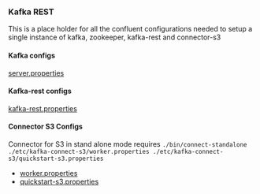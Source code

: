 ### Kafka REST

This is a place holder for all the confluent configurations needed to setup a single instance of kafka, zookeeper, kafka-rest and connector-s3

#### Kafka configs
[server.properties](https://github.com/dhawangayash/confluent_s3_rest_json_serialization/blob/master/server.properties)

#### Kafka-rest configs
[kafka-rest.properties]()

#### Connector S3 Configs
Connector for S3 in stand alone mode requires ```./bin/connect-standalone ./etc/kafka-connect-s3/worker.properties ./etc/kafka-connect-s3/quickstart-s3.properties ```

- [worker.properties](https://github.com/dhawangayash/confluent_s3_rest_json_serialization/blob/master/worker.properties)
- [quickstart-s3.properties](https://github.com/dhawangayash/confluent_s3_rest_json_serialization/blob/master/quickstart-s3.properties)